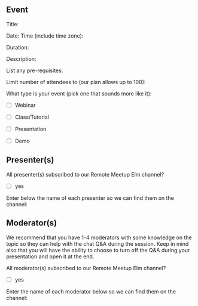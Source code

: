 ## Event
Title:

Date:
Time (include time zone):

Duration:

Description:

List any pre-requisites:

Limit number of attendees to (our plan allows up to 100):

What type is your event (pick one that sounds more like it):

- [ ] Webinar
- [ ] Class/Tutorial
- [ ] Presentation
- [ ] Demo


## Presenter(s)

All presenter(s) subscribed to our Remote Meetup Elm channel?
- [ ] yes

Enter below the name of each presenter so we can find them on the channel:



## Moderator(s)

We recommend that you have 1-4 moderators with some knowledge on the topic so they can help with the chat Q&A during the session. Keep in mind also that you will have the ability to choose to turn off the Q&A during your presentation and open it at the end.

All moderator(s) subscribed to our Remote Meetup Elm channel?

- [ ] yes

Enter the name of each moderator below so we can find them on the channel:




